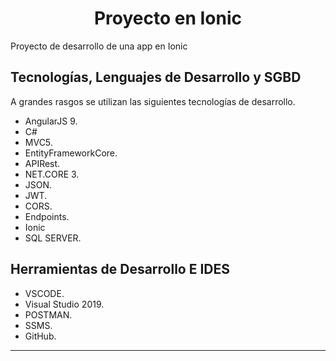 <p>
    <h1 align="center"> Proyecto en Ionic </h1>
</p>

Proyecto de desarrollo de una app en Ionic

## Tecnologías, Lenguajes de Desarrollo y SGBD

A grandes rasgos se utilizan las siguientes tecnologías de desarrollo.

- AngularJS 9.
- C#
- MVC5.
- EntityFrameworkCore.
- APIRest.
- NET.CORE 3.
- JSON.
- JWT.
- CORS.
- Endpoints.
- Ionic
- SQL SERVER.

## Herramientas de Desarrollo E IDES

- VSCODE.
- Visual Studio 2019.
- POSTMAN.
- SSMS.
- GitHub.

<hr>